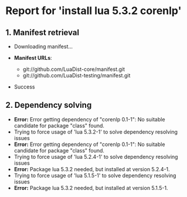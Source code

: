 # Report for 'install lua 5.3.2 corenlp'


## 1. Manifest retrieval

- Downloading manifest...

- **Manifest URLs**:
    - git://github.com/LuaDist-core/manifest.git
    - git://github.com/LuaDist-testing/manifest.git
- Success

## 2. Dependency solving

- **Error:** Error getting dependency of "corenlp 0.1-1": No suitable candidate for package "class" found.
- Trying to force usage of 'lua 5.3.2-1' to solve dependency resolving issues
- **Error:** Error getting dependency of "corenlp 0.1-1": No suitable candidate for package "class" found.
- Trying to force usage of 'lua 5.2.4-1' to solve dependency resolving issues
- **Error:** Package lua 5.3.2 needed, but installed at version 5.2.4-1.
- Trying to force usage of 'lua 5.1.5-1' to solve dependency resolving issues
- **Error:** Package lua 5.3.2 needed, but installed at version 5.1.5-1.
